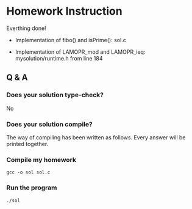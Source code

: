 # Homework Instruction

Everthing done!

- Implementation of fibo() and isPrime(): sol.c

- Implementation of LAMOPR_mod and LAMOPR_ieq: mysolution/runtime.h from line 184

## Q & A

### Does your solution type-check?

No

### Does your solution compile?

The way of compiling has been written as follows. Every answer will be printed together.

### Compile my homework

```
gcc -o sol sol.c
```

### Run the program

```
./sol
```
